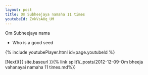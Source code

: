 ```yaml
---
layout: post
title: Om Subheejaya namaha 11 times
youtubeId: ZvkVsAOq_UM
---
```

 
 
Om Subheejaya nama 
 
 -  Who is a good seed 
 
  
 
  
 
 
 
 
 
 


{% include youtubePlayer.html id=page.youtubeId %}
 
[Next]({{ site.baseurl }}{% link  split1/_posts/2012-12-09-Om bheeja vahanayai namaha 11 times.md%})
 
